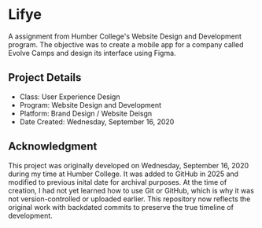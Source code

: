 # Lifye

A assignment from Humber College's Website Design and Development program. The objective was to create a mobile app for a company called Evolve Camps and design its interface using Figma.

## Project Details

- Class: User Experience Design
- Program: Website Design and Development
- Platform: Brand Design / Website Deisgn
- Date Created: Wednesday, September 16, 2020

## Acknowledgment

This project was originally developed on Wednesday, September 16, 2020 during my time at Humber College.
It was added to GitHub in 2025 and modified to previous inital date for archival purposes.
At the time of creation, I had not yet learned how to use Git or GitHub, which is why it was not version-controlled or uploaded earlier.
This repository now reflects the original work with backdated commits to preserve the true timeline of development.
